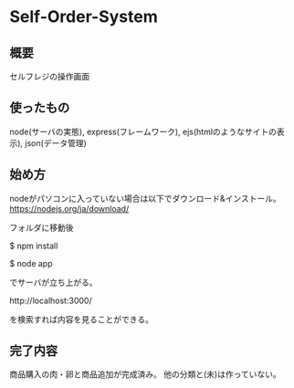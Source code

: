 # Self-Order-System
## 概要
セルフレジの操作画面

## 使ったもの
node(サーバの実態), express(フレームワーク), ejs(htmlのようなサイトの表示), json(データ管理)

## 始め方
nodeがパソコンに入っていない場合は以下でダウンロード&インストール。
https://nodejs.org/ja/download/

フォルダに移動後

$  npm install

$  node app

でサーバが立ち上がる。

http://localhost:3000/

を検索すれば内容を見ることができる。

## 完了内容
商品購入の肉・卵と商品追加が完成済み。
他の分類と(未)は作っていない。
